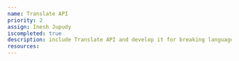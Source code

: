 ```yaml
---
name: Translate API
priority: 2
assign: Inesh Jupudy
iscompleted: true
description: include Translate API and develop it for breaking language barriers theme. [Under Review]
resources:
---
```

